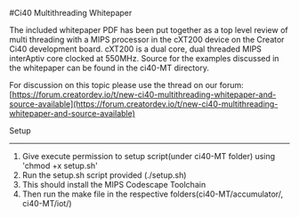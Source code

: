 #Ci40 Multithreading Whitepaper

The included whitepaper PDF has been put together as a top level review of multi threading with a MIPS processor in the cXT200 device on the Creator Ci40 development board. cXT200 is a dual core, dual threaded MIPS interAptiv core clocked at 550MHz.  Source for the examples discussed in the whitepaper can be found in the ci40-MT directory.

For discussion on this topic please use the thread on our forum: [https://forum.creatordev.io/t/new-ci40-multithreading-whitepaper-and-source-available](https://forum.creatordev.io/t/new-ci40-multithreading-whitepaper-and-source-available)

Setup
______
1. Give execute permission to setup script(under ci40-MT folder) using 'chmod +x setup.sh'
2. Run the setup.sh script provided (./setup.sh)
3. This should install the MIPS Codescape Toolchain
4. Then run the make file in the respective folders(ci40-MT/accumulator/, ci40-MT/iot/)


